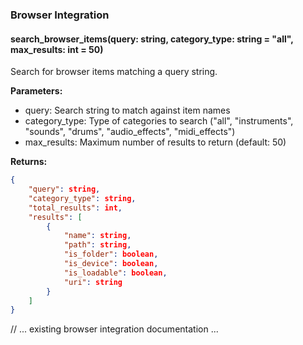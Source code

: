 ### Browser Integration

#### search_browser_items(query: string, category_type: string = "all", max_results: int = 50)
Search for browser items matching a query string.

**Parameters:**
- query: Search string to match against item names
- category_type: Type of categories to search ("all", "instruments", "sounds", "drums", "audio_effects", "midi_effects")
- max_results: Maximum number of results to return (default: 50)

**Returns:**
```json
{
    "query": string,
    "category_type": string,
    "total_results": int,
    "results": [
        {
            "name": string,
            "path": string,
            "is_folder": boolean,
            "is_device": boolean,
            "is_loadable": boolean,
            "uri": string
        }
    ]
}
```

// ... existing browser integration documentation ...